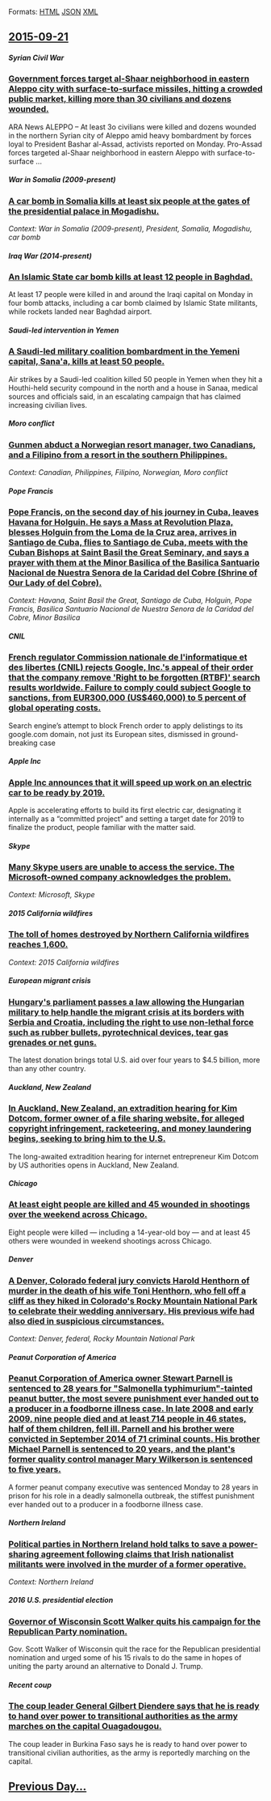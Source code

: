 
Formats: [HTML](2015/09/21/index.html)  [JSON](2015/09/21/index.json)  [XML](2015/09/21/index.xml)  

## [2015-09-21](/news/2015/09/21/index.md)

##### Syrian Civil War
### [Government forces target al-Shaar neighborhood in eastern Aleppo city with surface-to-surface missiles, hitting a crowded public market, killing more than 30 civilians and dozens wounded. ](/news/2015/09/21/government-forces-target-al-shaar-neighborhood-in-eastern-aleppo-city-with-surface-to-surface-missiles-hitting-a-crowded-public-market-kil.md)
ARA News ALEPPO – At least 3o civilians were killed and dozens wounded in the northern Syrian city of Aleppo amid heavy bombardment by forces loyal to President Bashar al-Assad, activists reported on Monday. Pro-Assad forces targeted al-Shaar neighborhood in eastern Aleppo with surface-to-surface ...

##### War in Somalia (2009-present)
### [A car bomb in Somalia kills at least six people at the gates of the presidential palace in Mogadishu. ](/news/2015/09/21/a-car-bomb-in-somalia-kills-at-least-six-people-at-the-gates-of-the-presidential-palace-in-mogadishu.md)
_Context: War in Somalia (2009-present), President, Somalia, Mogadishu, car bomb_

##### Iraq War (2014-present)
### [An Islamic State car bomb kills at least 12 people in Baghdad. ](/news/2015/09/21/an-islamic-state-car-bomb-kills-at-least-12-people-in-baghdad.md)
At least 17 people were killed in and around the Iraqi capital on Monday in four bomb attacks, including a car bomb claimed by Islamic State militants, while rockets landed near Baghdad airport.

##### Saudi-led intervention in Yemen
### [A Saudi-led military coalition bombardment in the Yemeni capital, Sana'a, kills at least 50 people. ](/news/2015/09/21/a-saudi-led-military-coalition-bombardment-in-the-yemeni-capital-sana-a-kills-at-least-50-people.md)
Air strikes by a Saudi-led coalition killed 50 people in Yemen when they hit a Houthi-held security compound in the north and a house in Sanaa, medical sources and officials said, in an escalating campaign that has claimed increasing civilian lives.

##### Moro conflict
### [Gunmen abduct a Norwegian resort manager, two Canadians, and a Filipino from a resort in the southern Philippines. ](/news/2015/09/21/gunmen-abduct-a-norwegian-resort-manager-two-canadians-and-a-filipino-from-a-resort-in-the-southern-philippines.md)
_Context: Canadian, Philippines, Filipino, Norwegian, Moro conflict_

##### Pope Francis
### [Pope Francis, on the second day of his journey in Cuba, leaves Havana for Holguin. He says a Mass at Revolution Plaza, blesses Holguin from the Loma de la Cruz area, arrives in Santiago de Cuba, flies to Santiago de Cuba, meets with the Cuban Bishops at Saint Basil the Great Seminary, and says a prayer with them at the Minor Basilica of the Basilica Santuario Nacional de Nuestra Senora de la Caridad del Cobre (Shrine of Our Lady of del Cobre). ](/news/2015/09/21/pope-francis-on-the-second-day-of-his-journey-in-cuba-leaves-havana-for-holguin-he-says-a-mass-at-revolution-plaza-blesses-holguin-from.md)
_Context: Havana, Saint Basil the Great, Santiago de Cuba, Holguin, Pope Francis, Basilica Santuario Nacional de Nuestra Senora de la Caridad del Cobre, Minor Basilica_

##### CNIL
### [French regulator Commission nationale de l'informatique et des libertes (CNIL) rejects Google, Inc.'s appeal of their order that the company remove 'Right to be forgotten (RTBF)' search results worldwide. Failure to comply could subject Google to sanctions, from EUR300,000 (US$460,000) to 5 percent of global operating costs. ](/news/2015/09/21/french-regulator-commission-nationale-de-l-informatique-et-des-liberta-c-s-cnil-rejects-google-inc-s-appeal-of-their-order-that-the-compan.md)
Search engine’s attempt to block French order to apply delistings to its google.com domain, not just its European sites, dismissed in ground-breaking case

##### Apple Inc
### [Apple Inc announces that it will speed up work on an electric car to be ready by 2019. ](/news/2015/09/21/apple-inc-announces-that-it-will-speed-up-work-on-an-electric-car-to-be-ready-by-2019.md)
Apple is accelerating efforts to build its first electric car, designating it internally as a “committed project” and setting a target date for 2019 to finalize the product, people familiar with the matter said.

##### Skype
### [Many Skype users are unable to access the service. The Microsoft-owned company acknowledges the problem. ](/news/2015/09/21/many-skype-users-are-unable-to-access-the-service-the-microsoft-owned-company-acknowledges-the-problem.md)
_Context: Microsoft, Skype_

##### 2015 California wildfires
### [The toll of homes destroyed by Northern California wildfires reaches 1,600. ](/news/2015/09/21/the-toll-of-homes-destroyed-by-northern-california-wildfires-reaches-1-600.md)
_Context: 2015 California wildfires_

##### European migrant crisis
### [Hungary's parliament passes a law allowing the Hungarian military to help handle the migrant crisis at its borders with Serbia and Croatia, including the right to use non-lethal force such as rubber bullets, pyrotechnical devices, tear gas grenades or net guns. ](/news/2015/09/21/hungary-s-parliament-passes-a-law-allowing-the-hungarian-military-to-help-handle-the-migrant-crisis-at-its-borders-with-serbia-and-croatia.md)
The latest donation brings total U.S. aid over four years to $4.5 billion, more than any other country.

##### Auckland, New Zealand
### [In Auckland, New Zealand, an extradition hearing for Kim Dotcom, former owner of a file sharing website, for alleged copyright infringement, racketeering, and money laundering begins, seeking to bring him to the U.S. ](/news/2015/09/21/in-auckland-new-zealand-an-extradition-hearing-for-kim-dotcom-former-owner-of-a-file-sharing-website-for-alleged-copyright-infringement.md)
The long-awaited extradition hearing for internet entrepreneur Kim Dotcom by US authorities opens in Auckland, New Zealand.

##### Chicago
### [At least eight people are killed and 45 wounded in shootings over the weekend across Chicago. ](/news/2015/09/21/at-least-eight-people-are-killed-and-45-wounded-in-shootings-over-the-weekend-across-chicago.md)
Eight people were killed — including a 14-year-old boy — and at least 45 others were wounded in weekend shootings across Chicago.

##### Denver
### [A Denver, Colorado federal jury convicts Harold Henthorn of murder in the death of his wife Toni Henthorn, who fell off a cliff as they hiked in Colorado's Rocky Mountain National Park to celebrate their wedding anniversary. His previous wife had also died in suspicious circumstances. ](/news/2015/09/21/a-denver-colorado-federal-jury-convicts-harold-henthorn-of-murder-in-the-death-of-his-wife-toni-henthorn-who-fell-off-a-cliff-as-they-hike.md)
_Context: Denver, federal, Rocky Mountain National Park_

##### Peanut Corporation of America
### [Peanut Corporation of America owner Stewart Parnell is sentenced to 28 years for "Salmonella typhimurium"-tainted peanut butter, the most severe punishment ever handed out to a producer in a foodborne illness case. In late 2008 and early 2009, nine people died and at least 714 people in 46 states, half of them children, fell ill. Parnell and his brother were convicted in September 2014 of 71 criminal counts. His brother Michael Parnell is sentenced to 20 years, and the plant's former quality control manager Mary Wilkerson is sentenced to five years. ](/news/2015/09/21/peanut-corporation-of-america-owner-stewart-parnell-is-sentenced-to-28-years-for-salmonella-typhimurium-tainted-peanut-butter-the-most-se.md)
A former peanut company executive was sentenced Monday to 28 years in prison for his role in a deadly salmonella outbreak, the stiffest punishment ever handed out to a producer in a foodborne illness case.

##### Northern Ireland
### [Political parties in Northern Ireland hold talks to save a power-sharing agreement following claims that Irish nationalist militants were involved in the murder of a former operative. ](/news/2015/09/21/political-parties-in-northern-ireland-hold-talks-to-save-a-power-sharing-agreement-following-claims-that-irish-nationalist-militants-were-in.md)
_Context: Northern Ireland_

##### 2016 U.S. presidential election
### [Governor of Wisconsin Scott Walker quits his campaign for the Republican Party nomination. ](/news/2015/09/21/governor-of-wisconsin-scott-walker-quits-his-campaign-for-the-republican-party-nomination.md)
Gov. Scott Walker of Wisconsin quit the race for the Republican presidential nomination and urged some of his 15 rivals to do the same in hopes of uniting the party around an alternative to Donald J. Trump.

##### Recent coup
### [The coup leader General Gilbert Diendere says that he is ready to hand over power to transitional authorities as the army marches on the capital Ouagadougou. ](/news/2015/09/21/the-coup-leader-general-gilbert-dienda-c-ra-c-says-that-he-is-ready-to-hand-over-power-to-transitional-authorities-as-the-army-marches-on-the-c.md)
The coup leader in Burkina Faso says he is ready to hand over power to transitional civilian authorities, as the army is reportedly marching on the capital.

## [Previous Day...](/news/2015/09/20/index.md)

